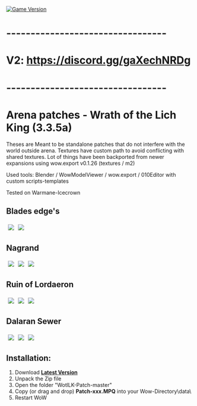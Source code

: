 [![Game Version](https://img.shields.io/badge/wow-3.3.5-blue.svg)](https://github.com/ElvUI-WotLK)

# ---------------------------------
# V2: https://discord.gg/gaXechNRDg
# ---------------------------------

# Arena patches - Wrath of the Lich King (3.3.5a)

Theses are Meant to be standalone patches that do not interfere with the world outside arena.
Textures have custom path to avoid conflicting with shared textures.
Lot of things have been backported from newer expansions using wow.export v0.1.26 (textures / m2)

Used tools: Blender / WowModelViewer / wow.export / 010Editor with custom scripts-templates

Tested on Warmane-Icecrown

## Blades edge's

<div style="display:flex;align-items:center;">
    <a href="https://user-images.githubusercontent.com/56119078/108191405-60f63e80-7113-11eb-97b8-6e3dbb742718.jpg" style="padding:0.34rem;">
        <img src="https://user-images.githubusercontent.com/56119078/108191405-60f63e80-7113-11eb-97b8-6e3dbb742718.jpg">
    </a>
    <a href="https://user-images.githubusercontent.com/56119078/108191477-753a3b80-7113-11eb-9607-2cd944cd4735.jpg" style="padding:0.34rem;">
        <img src="https://user-images.githubusercontent.com/56119078/108191477-753a3b80-7113-11eb-9607-2cd944cd4735.jpg">
    </a>
</div>

## Nagrand

<div style="display:flex;align-items:center;">
    <a href="https://user-images.githubusercontent.com/56119078/108191190-28566500-7113-11eb-9b32-a2d560f8afc6.jpg" style="padding:0.34rem;">
        <img src="https://user-images.githubusercontent.com/56119078/108191190-28566500-7113-11eb-9b32-a2d560f8afc6.jpg">
    </a>
    <a href="https://user-images.githubusercontent.com/56119078/108191266-3a380800-7113-11eb-9061-d7f5ad3f589f.jpg" style="padding:0.34rem;">
        <img src="https://user-images.githubusercontent.com/56119078/108191266-3a380800-7113-11eb-9061-d7f5ad3f589f.jpg">
    </a>
    <a href="https://user-images.githubusercontent.com/56119078/108191353-4fad3200-7113-11eb-87b8-50818d44583f.jpg" style="padding:0.34rem;">
        <img src="https://user-images.githubusercontent.com/56119078/108191353-4fad3200-7113-11eb-87b8-50818d44583f.jpg">
    </a>
</div>

## Ruin of Lordaeron

<div style="display:flex;align-items:center;">
    <a href="https://user-images.githubusercontent.com/56119078/118379876-3dda0e80-b5de-11eb-9bb7-e3b1e0e76aa1.jpg" style="padding:0.34rem;">
        <img src="https://user-images.githubusercontent.com/56119078/118379876-3dda0e80-b5de-11eb-9bb7-e3b1e0e76aa1.jpg">
    </a>
    <a href="https://user-images.githubusercontent.com/56119078/118379880-4599b300-b5de-11eb-9cf2-4f3c4ab1be8c.jpg" style="padding:0.34rem;">
        <img src="https://user-images.githubusercontent.com/56119078/118379880-4599b300-b5de-11eb-9cf2-4f3c4ab1be8c.jpg">
    </a>
    <a href="https://user-images.githubusercontent.com/56119078/118379882-4a5e6700-b5de-11eb-8d31-d63d0771e4a7.jpg" style="padding:0.34rem;">
        <img src="https://user-images.githubusercontent.com/56119078/118379882-4a5e6700-b5de-11eb-8d31-d63d0771e4a7.jpg">
    </a>
</div>

## Dalaran Sewer

<div style="display:flex;align-items:center;">
    <a href="https://user-images.githubusercontent.com/56119078/108190988-ea594100-7112-11eb-899f-9d87916bcd46.jpg" style="padding:0.34rem;">
        <img src="https://user-images.githubusercontent.com/56119078/108190988-ea594100-7112-11eb-899f-9d87916bcd46.jpg">
    </a>
    <a href="https://user-images.githubusercontent.com/56119078/108191064-fe04a780-7112-11eb-97b5-96ccc3ca18c4.jpg" style="padding:0.34rem;">
        <img src="https://user-images.githubusercontent.com/56119078/108191064-fe04a780-7112-11eb-97b5-96ccc3ca18c4.jpg">
    </a>
    <a href="https://user-images.githubusercontent.com/56119078/108191121-1379d180-7113-11eb-9a00-f4c01dedee3a.jpg" style="padding:0.34rem;">
        <img src="https://user-images.githubusercontent.com/56119078/108191121-1379d180-7113-11eb-9a00-f4c01dedee3a.jpg">
    </a>
</div>

## Installation:

1. Download **[Latest Version](https://github.com/Cortes-Jeremy/WotLK-Patch/releases)**
2. Unpack the Zip file
3. Open the folder "WotlLK-Patch-master"
4. Copy (or drag and drop) **Patch-xxx.MPQ** into your Wow-Directory\data\
5. Restart WoW
